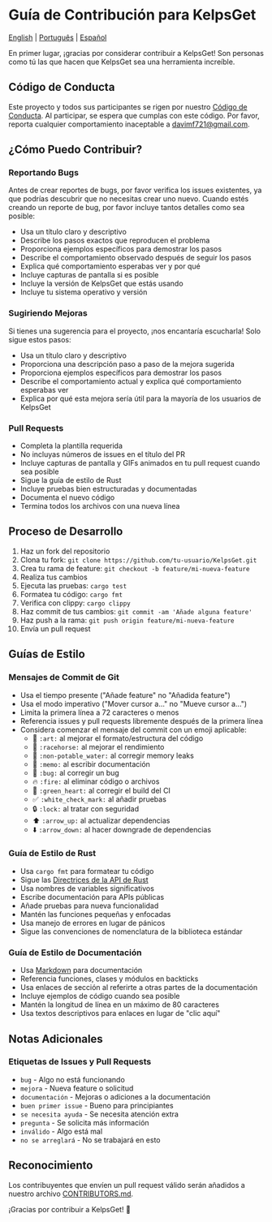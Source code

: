 # Guía de Contribución para KelpsGet

[English](../CONTRIBUTING.md) | [Português](CONTRIBUTING.pt-BR.md) | [Español](CONTRIBUTING.es.md)

En primer lugar, ¡gracias por considerar contribuir a KelpsGet! Son personas como tú las que hacen que KelpsGet sea una herramienta increíble.

## Código de Conducta

Este proyecto y todos sus participantes se rigen por nuestro [Código de Conducta](../CODE_OF_CONDUCT.md). Al participar, se espera que cumplas con este código. Por favor, reporta cualquier comportamiento inaceptable a [davimf721@gmail.com](mailto:davimf721@gmail.com).

## ¿Cómo Puedo Contribuir?

### Reportando Bugs

Antes de crear reportes de bugs, por favor verifica los issues existentes, ya que podrías descubrir que no necesitas crear uno nuevo. Cuando estés creando un reporte de bug, por favor incluye tantos detalles como sea posible:

* Usa un título claro y descriptivo
* Describe los pasos exactos que reproducen el problema
* Proporciona ejemplos específicos para demostrar los pasos
* Describe el comportamiento observado después de seguir los pasos
* Explica qué comportamiento esperabas ver y por qué
* Incluye capturas de pantalla si es posible
* Incluye la versión de KelpsGet que estás usando
* Incluye tu sistema operativo y versión

### Sugiriendo Mejoras

Si tienes una sugerencia para el proyecto, ¡nos encantaría escucharla! Solo sigue estos pasos:

* Usa un título claro y descriptivo
* Proporciona una descripción paso a paso de la mejora sugerida
* Proporciona ejemplos específicos para demostrar los pasos
* Describe el comportamiento actual y explica qué comportamiento esperabas ver
* Explica por qué esta mejora sería útil para la mayoría de los usuarios de KelpsGet

### Pull Requests

* Completa la plantilla requerida
* No incluyas números de issues en el título del PR
* Incluye capturas de pantalla y GIFs animados en tu pull request cuando sea posible
* Sigue la guía de estilo de Rust
* Incluye pruebas bien estructuradas y documentadas
* Documenta el nuevo código
* Termina todos los archivos con una nueva línea

## Proceso de Desarrollo

1. Haz un fork del repositorio
2. Clona tu fork: `git clone https://github.com/tu-usuario/KelpsGet.git`
3. Crea tu rama de feature: `git checkout -b feature/mi-nueva-feature`
4. Realiza tus cambios
5. Ejecuta las pruebas: `cargo test`
6. Formatea tu código: `cargo fmt`
7. Verifica con clippy: `cargo clippy`
8. Haz commit de tus cambios: `git commit -am 'Añade alguna feature'`
9. Haz push a la rama: `git push origin feature/mi-nueva-feature`
10. Envía un pull request

## Guías de Estilo

### Mensajes de Commit de Git

* Usa el tiempo presente ("Añade feature" no "Añadida feature")
* Usa el modo imperativo ("Mover cursor a..." no "Mueve cursor a...")
* Limita la primera línea a 72 caracteres o menos
* Referencia issues y pull requests libremente después de la primera línea
* Considera comenzar el mensaje del commit con un emoji aplicable:
    * 🎨 `:art:` al mejorar el formato/estructura del código
    * 🐎 `:racehorse:` al mejorar el rendimiento
    * 🚱 `:non-potable_water:` al corregir memory leaks
    * 📝 `:memo:` al escribir documentación
    * 🐛 `:bug:` al corregir un bug
    * 🔥 `:fire:` al eliminar código o archivos
    * 💚 `:green_heart:` al corregir el build del CI
    * ✅ `:white_check_mark:` al añadir pruebas
    * 🔒 `:lock:` al tratar con seguridad
    * ⬆️ `:arrow_up:` al actualizar dependencias
    * ⬇️ `:arrow_down:` al hacer downgrade de dependencias

### Guía de Estilo de Rust

* Usa `cargo fmt` para formatear tu código
* Sigue las [Directrices de la API de Rust](https://rust-lang.github.io/api-guidelines/)
* Usa nombres de variables significativos
* Escribe documentación para APIs públicas
* Añade pruebas para nueva funcionalidad
* Mantén las funciones pequeñas y enfocadas
* Usa manejo de errores en lugar de pánicos
* Sigue las convenciones de nomenclatura de la biblioteca estándar

### Guía de Estilo de Documentación

* Usa [Markdown](https://daringfireball.net/projects/markdown/) para documentación
* Referencia funciones, clases y módulos en backticks
* Usa enlaces de sección al referirte a otras partes de la documentación
* Incluye ejemplos de código cuando sea posible
* Mantén la longitud de línea en un máximo de 80 caracteres
* Usa textos descriptivos para enlaces en lugar de "clic aquí"

## Notas Adicionales

### Etiquetas de Issues y Pull Requests

* `bug` - Algo no está funcionando
* `mejora` - Nueva feature o solicitud
* `documentación` - Mejoras o adiciones a la documentación
* `buen primer issue` - Bueno para principiantes
* `se necesita ayuda` - Se necesita atención extra
* `pregunta` - Se solicita más información
* `inválido` - Algo está mal
* `no se arreglará` - No se trabajará en esto

## Reconocimiento

Los contribuyentes que envíen un pull request válido serán añadidos a nuestro archivo [CONTRIBUTORS.md](../CONTRIBUTORS.md).

¡Gracias por contribuir a KelpsGet! 🚀 